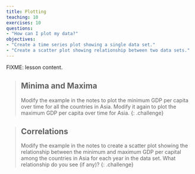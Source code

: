 ```yaml
---
title: Plotting
teaching: 10
exercises: 10
questions:
- "How can I plot my data?"
objectives:
- "Create a time series plot showing a single data set."
- "Create a scatter plot showing relationship between two data sets."
---
```

FIXME: lesson content.

> ## Minima and Maxima
> 
> Modify the example in the notes to plot the minimum GDP per capita over time
> for all the countries in Asia.
> Modify it again to plot the maximum GDP per capita over time for Asia.
{: .challenge}

> ## Correlations
> 
> Modify the example in the notes to create a scatter plot showing
> the relationship between the minimum and maximum GDP per capital
> among the countries in Asia
> for each year in the data set.
> What relationship do you see (if any)?
{: .challenge}
